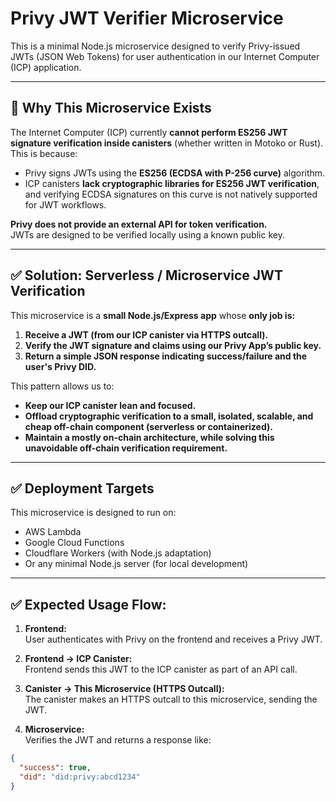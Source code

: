 # Privy JWT Verifier Microservice

This is a minimal Node.js microservice designed to verify Privy-issued JWTs (JSON Web Tokens) for user authentication in our Internet Computer (ICP) application.

---

## 📌 Why This Microservice Exists

The Internet Computer (ICP) currently **cannot perform ES256 JWT signature verification inside canisters** (whether written in Motoko or Rust).  
This is because:

- Privy signs JWTs using the **ES256 (ECDSA with P-256 curve)** algorithm.
- ICP canisters **lack cryptographic libraries for ES256 JWT verification**, and verifying ECDSA signatures on this curve is not natively supported for JWT workflows.

**Privy does not provide an external API for token verification.**  
JWTs are designed to be verified locally using a known public key.

---

## ✅ Solution: Serverless / Microservice JWT Verification

This microservice is a **small Node.js/Express app** whose **only job is:**

1. **Receive a JWT (from our ICP canister via HTTPS outcall).**
2. **Verify the JWT signature and claims using our Privy App’s public key.**
3. **Return a simple JSON response indicating success/failure and the user's Privy DID.**

This pattern allows us to:

- **Keep our ICP canister lean and focused.**
- **Offload cryptographic verification to a small, isolated, scalable, and cheap off-chain component (serverless or containerized).**
- **Maintain a mostly on-chain architecture, while solving this unavoidable off-chain verification requirement.**

---

## ✅ Deployment Targets

This microservice is designed to run on:

- AWS Lambda
- Google Cloud Functions
- Cloudflare Workers (with Node.js adaptation)
- Or any minimal Node.js server (for local development)

---

## ✅ Expected Usage Flow:

1. **Frontend:**  
   User authenticates with Privy on the frontend and receives a Privy JWT.

2. **Frontend → ICP Canister:**  
   Frontend sends this JWT to the ICP canister as part of an API call.

3. **Canister → This Microservice (HTTPS Outcall):**  
   The canister makes an HTTPS outcall to this microservice, sending the JWT.

4. **Microservice:**  
   Verifies the JWT and returns a response like:

```json
{
  "success": true,
  "did": "did:privy:abcd1234"
}
```

